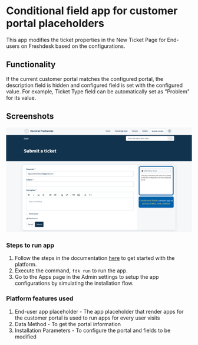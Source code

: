 # Conditional field app for customer portal placeholders

This app modifies the ticket properties in the New Ticket Page for End-users on Freshdesk based on the configurations.

## Functionality

If the current customer portal matches the configured portal, the description field is hidden and configured field is set with the configured value. For example, Ticket Type field can be automatically set as "Problem" for its value.

## Screenshots
![](/conditional-fields/Screenshots/Conditional_Fields_app.png)

### Steps to run app

1. Follow the steps in the documentation [here](https://developer.freshdesk.com/v2/docs/quick-start) to get started with the platform.
2. Execute the command, `fdk run` to run the app.
3. Go to the Apps page in the Admin settings to setup the app configurations by simulating the installation flow.

### Platform features used

1. End-user app placeholder - The app placeholder that render apps for the customer portal is used to run apps for every user visits
2. Data Method - To get the portal information
3. Installation Parameters - To configure the portal and fields to be modified
